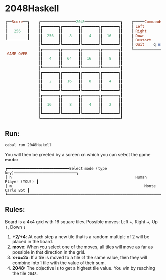 # 2048Haskell

```haskell
┏━━Score━━┓    ┏━━━━━━━━━━━━━━━━2048━━━━━━━━━━━━━━━━┓    ┏━━━━━Commands━━━━━┓
┃         ┃    ┃┏━━━━━━━┓┏━━━━━━━┓┏━━━━━━━┓┏━━━━━━━┓┃    ┃ Left           ← ┃
┃   256   ┃    ┃┃       ┃┃       ┃┃       ┃┃       ┃┃    ┃ Right          → ┃
┃         ┃    ┃┃  256  ┃┃   8   ┃┃   4   ┃┃  16   ┃┃    ┃ Down           ↓ ┃
┗━━━━━━━━━┛    ┃┃       ┃┃       ┃┃       ┃┃       ┃┃    ┃ Restart        r ┃
               ┃┗━━━━━━━┛┗━━━━━━━┛┗━━━━━━━┛┗━━━━━━━┛┃    ┃ Quit    q or esc ┃
               ┃┏━━━━━━━┓┏━━━━━━━┓┏━━━━━━━┓┏━━━━━━━┓┃    ┗━━━━━━━━━━━━━━━━━━┛
 GAME OVER     ┃┃       ┃┃       ┃┃       ┃┃       ┃┃
               ┃┃   4   ┃┃  64   ┃┃  16   ┃┃   8   ┃┃
               ┃┃       ┃┃       ┃┃       ┃┃       ┃┃
               ┃┗━━━━━━━┛┗━━━━━━━┛┗━━━━━━━┛┗━━━━━━━┛┃
               ┃┏━━━━━━━┓┏━━━━━━━┓┏━━━━━━━┓┏━━━━━━━┓┃
               ┃┃       ┃┃       ┃┃       ┃┃       ┃┃
               ┃┃   2   ┃┃  16   ┃┃   8   ┃┃   4   ┃┃
               ┃┃       ┃┃       ┃┃       ┃┃       ┃┃
               ┃┗━━━━━━━┛┗━━━━━━━┛┗━━━━━━━┛┗━━━━━━━┛┃
               ┃┏━━━━━━━┓┏━━━━━━━┓┏━━━━━━━┓┏━━━━━━━┓┃
               ┃┃       ┃┃       ┃┃       ┃┃       ┃┃
               ┃┃  16   ┃┃   8   ┃┃   4   ┃┃   2   ┃┃
               ┃┃       ┃┃       ┃┃       ┃┃       ┃┃
               ┃┗━━━━━━━┛┗━━━━━━━┛┗━━━━━━━┛┗━━━━━━━┛┃
               ┗━━━━━━━━━━━━━━━━━━━━━━━━━━━━━━━━━━━━┛
```

## Run:

```sh
cabal run 2048Haskell
```

You will then be greeted by a screen on which you can select the game mode:

```
┏━━━━━━━━━━━━━━━━━━━━━━━━━━━━Select mode (type key)━━━━━━━━━━━━━━━━━━━━━━━━━━━━┓
┃ h                                                        Human Player (YOU!) ┃
┃ m                                                            Monte Carlo Bot ┃
┗━━━━━━━━━━━━━━━━━━━━━━━━━━━━━━━━━━━━━━━━━━━━━━━━━━━━━━━━━━━━━━━━━━━━━━━━━━━━━━┛

```

## Rules:

Board is a 4x4 grid with 16 square tiles. Possible moves: Left <kbd>←</kbd>, Right <kbd>→</kbd>, Up <kbd>↑</kbd>, Down <kbd>↓</kbd>

1. **+2/+4**: At each step a new tile that is a random multiple of 2 will be placed in the board.
2. **move**: When you select one of the moves, all tiles will move as far as possible in that direction in the grid.
3. **x+x=2x**: If a tile is moved to a tile of the same value, then they will combine into 1 tile with the value of their sum.
4. **2048:** The objective is to get a highest tile value. You win by reaching the tile `2048`.
